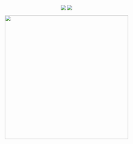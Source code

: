 ## 

<div id="title" align=center> 

<a href="https://github.com/380561016"><img src="https://img.shields.io/badge/GitHub-Ker0el-blue?logo=github"            /></a>
<a href="tencent://message/?uin=380561016"><img src="https://img.shields.io/badge/QQ-380561016-red?logo=tencentqq"   /></a>
  
<img align="center" width="400" src="https://github-readme-stats.vercel.app/api?username=Ker0el&show_icons=true&theme=radical" />
<br/>


</p>



</div>


